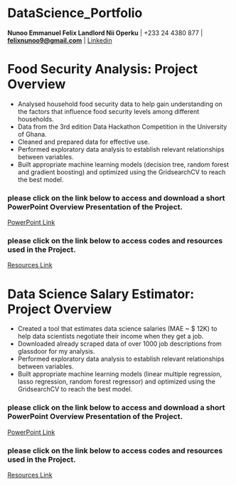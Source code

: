# DataScience_Portfolio
  **Nunoo Emmanuel Felix Landlord Nii Operku**   |   +233 24 4380 877   |   **felixnunoo9@gmail.com**  |  [Linkedin](https://Linkedin.com/in/nunoofelixjrr)



# Food Security Analysis: Project Overview
* Analysed household food security data to help gain understanding on the factors that influence food security levels among different households.
* Data from the 3rd edition Data Hackathon Competition in the University of Ghana.
* Cleaned and prepared data for effective use.
* Performed exploratory data analysis to establish relevant relationships between variables. 
* Built appropriate machine learning models (decision tree, random forest and gradient boosting) and optimized using the GridsearchCV to reach the best model. 


### please click on the link below to access and download a short PowerPoint Overview Presentation of the Project.
[PowerPoint Link](https://github.com/fyxx10/DataScience_Portfolio/blob/main/FS_overview.pptx)

### please click on the link below to access codes and resources used in the Project.
[Resources Link](https://https://github.com/fyxx10/FoodSecurity_proj_2)



# Data Science Salary Estimator: Project Overview
* Created a tool that estimates data science salaries (MAE ~ $ 12K) to help data scientists negotiate their income when they get a job.
* Downloaded already scraped data of over 1000 job descriptions from glassdoor for my analysis.
* Performed exploratory data analysis to establish relevant relationships between variables. 
* Built appropriate machine learning models (linear multiple regression, lasso regression, random forest regressor) and optimized using the GridsearchCV to reach the best model. 


### please click on the link below to access and download a short PowerPoint Overview Presentation of the Project.
[PowerPoint Link](https://github.com/fyxx10/DataScience_Portfolio/blob/main/DSsalary_overview.pptx)

### please click on the link below to access codes and resources used in the Project.
[Resources Link](https://github.com/fyxx10/SalaryEstimator_proj_1)
